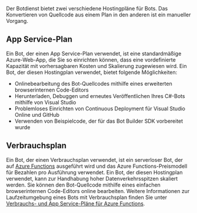 Der Botdienst bietet zwei verschiedene Hostingpläne für Bots. Das Konvertieren von Quellcode aus einem Plan in den anderen ist ein manueller Vorgang.   

## <a name="app-service-plan"></a>App Service-Plan

Ein Bot, der einen App Service-Plan verwendet, ist eine standardmäßige Azure-Web-App, die Sie so einrichten können, dass eine vordefinierte Kapazität mit vorhersagbaren Kosten und Skalierung zugewiesen wird. Ein Bot, der diesen Hostingplan verwendet, bietet folgende Möglichkeiten:

* Onlinebearbeitung des Bot-Quellcodes mithilfe eines erweiterten browserinternen Code-Editors
* Herunterladen, Debuggen und erneutes Veröffentlichen Ihres C#-Bots mithilfe von Visual Studio
* Problemloses Einrichten von Continuous Deployment für Visual Studio Online und GitHub
* Verwenden von Beispielcode, der für das Bot Builder SDK vorbereitet wurde

## <a name="consumption-plan"></a>Verbrauchsplan

Ein Bot, der einen Verbrauchsplan verwendet, ist ein serverloser Bot, der auf <a href="http://go.microsoft.com/fwlink/?linkID=747839" target="_blank">Azure Functions</a> ausgeführt wird und das Azure Functions-Preismodell für Bezahlen pro Ausführung verwendet. Ein Bot, der diesen Hostingplan verwendet, kann zur Handhabung hoher Datenverkehrsspitzen skaliert werden. Sie können den Bot-Quellcode mithilfe eines einfachen browserinternen Code-Editors online bearbeiten. Weitere Informationen zur Laufzeitumgebung eines Bots mit Verbrauchsplan finden Sie unter <a target='_blank' href='/azure/azure-functions/functions-scale'>Verbrauchs- und App Service-Pläne für Azure Functions</a>.
